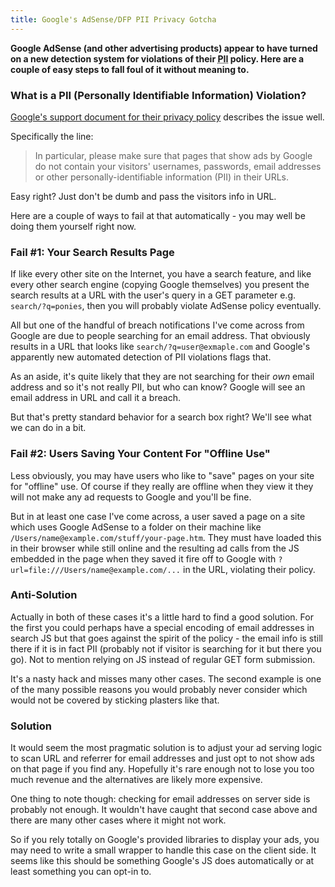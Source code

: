 ```yaml
---
title: Google's AdSense/DFP PII Privacy Gotcha
---
```


**Google AdSense (and other advertising products) appear to have turned on a new detection system for violations of their <abbr title="Personally Identifiable Information">PII</abbr> policy. Here are a couple of easy steps to fall foul of it without meaning to.**

### What is a PII (Personally Identifiable Information) Violation?

[Google's support document for their privacy policy](https://support.google.com/platformspolicy/answer/6026583?hl=en) describes the issue well.

Specifically the line:

> In particular, please make sure that pages that show ads by Google do not contain your visitors' usernames, passwords, email addresses or other personally-identifiable information (PII) in their URLs.

Easy right? Just don't be dumb and pass the visitors info in URL.

Here are a couple of ways to fail at that automatically - you may well be doing them yourself right now.

### Fail #1: Your Search Results Page

If like every other site on the Internet, you have a search feature, and like every other search engine (copying Google themselves) you present the search results at a URL with the user's query in a GET parameter e.g. `search/?q=ponies`, then you will probably violate AdSense policy eventually.

All but one of the handful of breach notifications I've come across from Google are due to people searching for an email address. That obviously results in a URL that looks like `search/?q=user@exmaple.com` and Google's apparently new automated detection of PII violations flags that.

As an aside, it's quite likely that they are not searching for their *own* email address and so it's not really PII, but who can know? Google will see an email address in URL and call it a breach.

But that's pretty standard behavior for a search box right? We'll see what we can do in a bit.

### Fail #2: Users Saving Your Content For "Offline Use"

Less obviously, you may have users who like to "save" pages on your site for "offline" use. Of course if they really are offline when they view it they will not make any ad requests to Google and you'll be fine.

But in at least one case I've come across, a user saved a page on a site which uses Google AdSense to a folder on their machine like `/Users/name@example.com/stuff/your-page.htm`. They must have loaded this in their browser while still online and the resulting ad calls from the JS embedded in the page when they saved it fire off to Google with `?url=file:///Users/name@example.com/...` in the URL, violating their policy.

### Anti-Solution

Actually in both of these cases it's a little hard to find a good solution. For the first you could perhaps have a special encoding of email addresses in search JS but that goes against the spirit of the policy - the email info is still there if it is in fact PII (probably not if visitor is searching for it but there you go). Not to mention relying on JS instead of regular GET form submission.

It's a nasty hack and misses many other cases. The second example is one of the many possible reasons you would probably never consider which would not be covered by sticking plasters like that.

### Solution

It would seem the most pragmatic solution is to adjust your ad serving logic to scan URL and referrer for email addresses and just opt to not show ads on that page if you find any. Hopefully it's rare enough not to lose you too much revenue and the alternatives are likely more expensive.

One thing to note though: checking for email addresses on server side is probably not enough. It wouldn't have caught that second case above and there are many other cases where it might not work.

So if you rely totally on Google's provided libraries to display your ads, you may need to write a small wrapper to handle this case on the client side. It seems like this should be something Google's JS does automatically or at least something you can opt-in to.